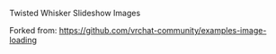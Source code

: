 Twisted Whisker Slideshow Images

Forked from: https://github.com/vrchat-community/examples-image-loading
